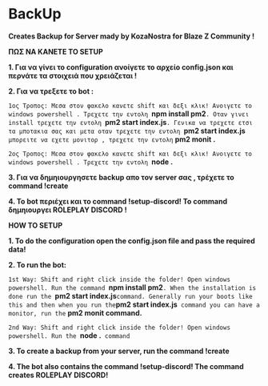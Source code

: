 # BackUp

**Creates Backup for Server mady by KozaNostra for Blaze Z Community !**


**ΠΩΣ ΝΑ ΚΑΝΕΤΕ ΤΟ SETUP**


**1. Για να γίνει το configuration ανοίγετε το αρχείο config.json και περνάτε τα στοιχειά που χρειάζεται !**



**2. Για να τρεξετε το bot :**

`1ος Τροπος: Μεσα στον φακελο κανετε shift και δεξι κλικ! Ανοιγετε το windows powershell . Τρεχετε την εντολη `**npm install pm2**`. Οταν γινει install τρεχετε την εντολη `**pm2 start index.js**` . Γενικα να τρεχετε ετσι τα μποτακια σας και μετα οταν τρεχετε την εντολη  `**pm2 start index.js**` μπορειτε να εχετε μονιτορ , τρεχετε την εντολη` **pm2 monit .**


`2ος Τροπος: Μεσα στον φακελο κανετε shift και δεξι κλικ! Ανοιγετε το windows powershell . Τρεχετε την εντολη `**node .**` `


**3. Για να δημηιουργησετε backup απο τον server σας , τρέχετε το command !create**


**4. Το bot περιέχει και το command !setup-discord! Το command δημηιουργει ROLEPLAY DISCORD !**


**HOW TO SETUP**


**1. To do the configuration open the config.json file and pass the required data!**


**2. To run the bot:**

`1st Way: Shift and right click inside the folder! Open windows powershell. Run the command `**npm install pm2**`. When the installation is done run the `**pm2 start index.js**` command. Generally run your boots like this and then when you run the `**pm2 start index.js**` command you can have a monitor, run the` **pm2 monit command.**


`2nd Way: Shift and right click inside the folder! Open windows powershell. Run the `**node .**` command`


**3. To create a backup from your server, run the command  !create**


**4. The bot also contains the command !setup-discord! The command creates ROLEPLAY DISCORD!**

